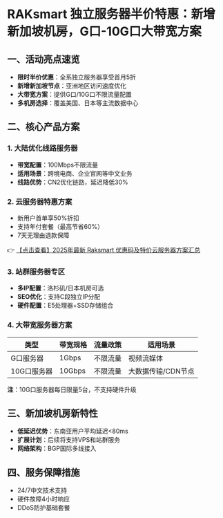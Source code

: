 # RAKsmart 独立服务器半价特惠：新增新加坡机房，G口-10G口大带宽方案

## 一、活动亮点速览

- **限时半价优惠**：全系独立服务器享受首月5折
- **新增新加坡节点**：亚洲地区访问速度优化
- **大带宽方案**：提供G口/10G口不限流量配置
- **多机房选择**：覆盖美国、日本等主流数据中心

## 二、核心产品方案

### 1. 大陆优化线路服务器
- **带宽配置**：100Mbps不限流量
- **适用场景**：跨境电商、企业官网等中文业务
- **线路优势**：CN2优化链路，延迟降低30%

### 2. 云服务器特惠方案
- 新用户首单享50%折扣
- 支持年付套餐（最高节省60%）
- 7天无理由退款保障

👉 [【点击查看】2025年最新 Raksmart 优惠码及特价云服务器方案汇总](https://bit.ly/raksmart)

### 3. 站群服务器专区
- **多IP配置**：洛杉矶/日本机房可选
- **SEO优化**：支持C段独立IP分配
- **硬件配置**：E5处理器+SSD存储组合

### 4. 大带宽服务器方案
| 类型       | 带宽规格 | 流量政策   | 适用场景          |
|------------|----------|------------|-------------------|
| G口服务器  | 1Gbps    | 不限流量   | 视频流媒体        |
| 10G口服务器| 10Gbps   | 不限流量   | 大数据传输/CDN节点 |

**注**：10G口服务器每日限量5台，不支持硬件升级

## 三、新加坡机房新特性
- **低延迟优势**：东南亚用户平均延迟<80ms
- **扩展计划**：后续将支持VPS和站群服务
- **网络架构**：BGP国际多线接入

## 四、服务保障措施
- 24/7中文技术支持
- 硬件故障4小时响应
- DDoS防护基础套餐